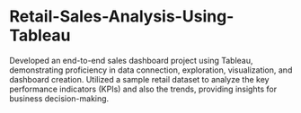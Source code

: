 # Retail-Sales-Analysis-Using-Tableau
Developed an end-to-end sales dashboard project using Tableau, demonstrating proficiency in data connection, exploration, visualization, and dashboard creation. Utilized a sample retail dataset to analyze the key performance indicators (KPIs) and also the trends, providing insights for business decision-making.
